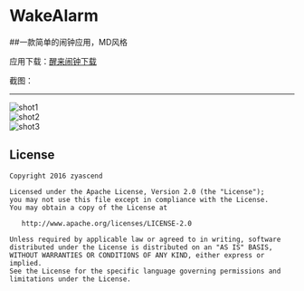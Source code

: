 # WakeAlarm
##一款简单的闹钟应用，MD风格

应用下载：[醒来闹钟下载](http://android.app.qq.com/myapp/detail.htm?apkName=com.zyascend.MyAlarm)


截图：
***
![shot1](http://pp.myapp.com/ma_pic2/0/shot_42270701_1_1460962603/550)  
![shot2](http://pp.myapp.com/ma_pic2/0/shot_42270701_2_1460962603/550)  
![shot3](http://pp.myapp.com/ma_pic2/0/shot_42270701_3_1460962603/550) 

License
-------

    Copyright 2016 zyascend

    Licensed under the Apache License, Version 2.0 (the "License");
    you may not use this file except in compliance with the License.
    You may obtain a copy of the License at

       http://www.apache.org/licenses/LICENSE-2.0

    Unless required by applicable law or agreed to in writing, software
    distributed under the License is distributed on an "AS IS" BASIS,
    WITHOUT WARRANTIES OR CONDITIONS OF ANY KIND, either express or implied.
    See the License for the specific language governing permissions and
    limitations under the License.
